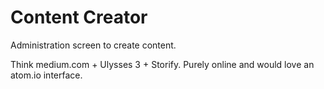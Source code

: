 # Content Creator
Administration screen to create content.

Think medium.com + Ulysses 3 + Storify. Purely online and would love an atom.io interface.
